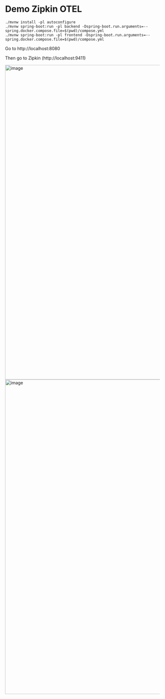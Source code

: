 # Demo Zipkin OTEL


```
./mvnw install -pl autoconfigure
./mvnw spring-boot:run -pl backend -Dspring-boot.run.arguments=--spring.docker.compose.file=$(pwd)/compose.yml
./mvnw spring-boot:run -pl frontend -Dspring-boot.run.arguments=--spring.docker.compose.file=$(pwd)/compose.yml
```

Go to http://localhost:8080

Then go to Zipkin (http://localhost:9411)

<img width="1024" alt="image" src="https://github.com/user-attachments/assets/57d07fb0-99e4-4ec5-bb13-353ba04df24d">

<img width="1024" alt="image" src="https://github.com/user-attachments/assets/357d0c8e-eaaf-4b4e-a6ba-1467a7fde778">
